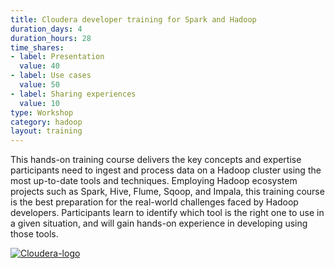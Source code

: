 ```yaml
---
title: Cloudera developer training for Spark and Hadoop
duration_days: 4
duration_hours: 28
time_shares:
- label: Presentation
  value: 40
- label: Use cases
  value: 50
- label: Sharing experiences
  value: 10
type: Workshop
category: hadoop
layout: training
---
```


This hands-on training course delivers the key concepts and expertise participants need to ingest and process data on a Hadoop cluster using the most up-to-date tools and techniques. Employing Hadoop ecosystem projects such as Spark, Hive, Flume, Sqoop, and Impala, this training course is the best preparation for the real-world challenges faced by Hadoop developers. Participants learn to identify which tool is the right one to use in a given situation, and will gain hands-on experience in developing using those tools.

[![Cloudera-logo](//d1ri137x9edlub.cloudfront.net/uploads/training_partner/logo/4/large_cloudera_logo_authorized_training_partner_2c.jpg)](https://www.cloudera.com/)
